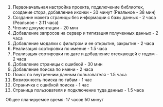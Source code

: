 1. Первоначальная настройка проекта, подключение библиотек, создание стора, добавление иконки - 30 минут (Реальное - 38 мин)
2. Создание макета страницы без информации с базы данных - 2 часа (Реальное - 2:11 часа)
3. Чтение документации - 20 мин
4. Добавление запросов на сервер и типизация полученных данных - 2 часа
5. Добавление модалки с фильтром и ее открытие, закрытие - 2 часа
6. Реализация сортировки по имение - 1.5 часа
7. Реализация сортировки по дате и добавление отсекающей с годом - 2 часа
8. Добавление страницы с ошибкой - 30 мин
9. Добавление поиска по имени - 2 часа
10. Поиск по внутренним данным пользователя - 1.5 часа
11. Возможность поиска по табам - 1 час
12. Страничка с ошибкой поиска - 1 час
13. Страница пользователя и подключение туда данных - 1.5 часа

Общее планируемое время: 17 часов 50 минут
